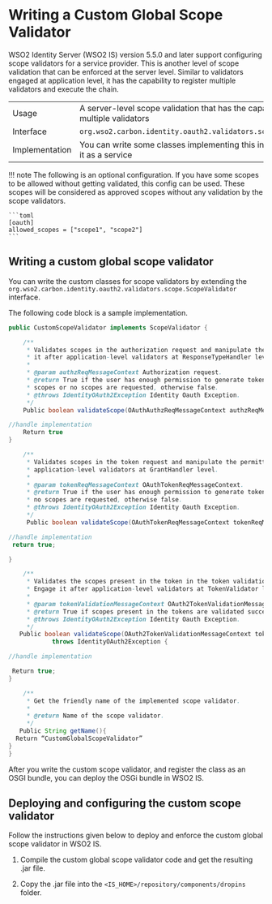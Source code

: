 # Writing a Custom Global Scope Validator

WSO2 Identity Server (WSO2 IS) version 5.5.0 and later support configuring scope validators for a service provider. This is another level of scope validation that can be enforced at the server level. Similar to validators engaged at application level, it has the capability to register multiple validators and execute the chain.

|  | |
| ------ | ------ |
| Usage | A server-level scope validation that has the capability to register multiple validators |
| Interface | `org.wso2.carbon.identity.oauth2.validators.scope.ScopeValidator` |
| Implementation | You can write some classes implementing this interface and register it as a service |

!!! note 
    The following is an optional configuration. If you have some scopes to be allowed without getting validated, this config can be used. These scopes will be considered as approved scopes without any validation by the scope validators. 

    ```toml 
    [oauth]
    allowed_scopes = ["scope1", "scope2"]
    ```

## Writing a custom global scope validator

You can write the custom classes for scope validators by extending the `org.wso2.carbon.identity.oauth2.validators.scope.ScopeValidator` interface.

The following code block is a sample implementation. 

```java
public CustomScopeValidator implements ScopeValidator {

    /**
     * Validates scopes in the authorization request and manipulate the permitted scopes within the request. Engage
     * it after application-level validators at ResponseTypeHandler level.
     *
     * @param authzReqMessageContext Authorization request.
     * @return True if the user has enough permission to generate tokens or authorization codes with requested
     * scopes or no scopes are requested, otherwise false.
     * @throws IdentityOAuth2Exception Identity Oauth Exception.
     */
    Public boolean validateScope(OAuthAuthzReqMessageContext authzReqMessageContext) throws IdentityOAuth2Exception {

//handle implementation 
    Return true
}

    /**
     * Validates scopes in the token request and manipulate the permitted scopes within the request. Engage it after
     * application-level validators at GrantHandler level.
     *
     * @param tokenReqMessageContext OAuthTokenReqMessageContext.
     * @return True if the user has enough permission to generate tokens with requested scopes or
     * no scopes are requested, otherwise false.
     * @throws IdentityOAuth2Exception Identity Oauth Exception.
     */
     Public boolean validateScope(OAuthTokenReqMessageContext tokenReqMessageContext) throws IdentityOAuth2Exception {

//handle implementation 
 return true;

}

    /**
     * Validates the scopes present in the token in the token validation flow.
     * Engage it after application-level validators at TokenValidator level.
     *
     * @param tokenValidationMessageContext OAuth2TokenValidationMessageContext.
     * @return True if scopes present in the tokens are validated successfully, otherwise false.
     * @throws IdentityOAuth2Exception Identity Oauth Exception.
     */
   Public boolean validateScope(OAuth2TokenValidationMessageContext tokenValidationMessageContext)
            throws IdentityOAuth2Exception {

//handle implementation 

 Return true;
}

    /**
     * Get the friendly name of the implemented scope validator.
     *
     * @return Name of the scope validator.
     */
   Public String getName(){
  Return “CustomGlobalScopeValidator”
}
}
```

After you write the custom scope  validator, and register the class as an OSGI bundle, you can deploy the OSGi bundle in WSO2 IS.

## Deploying and configuring the custom scope validator

Follow the instructions given below to deploy and enforce the custom global scope validator in WSO2 IS.

1.  Compile the custom global scope validator code and get the resulting .jar file.

2.  Copy the .jar file into the `<IS_HOME>/repository/components/dropins` folder.
